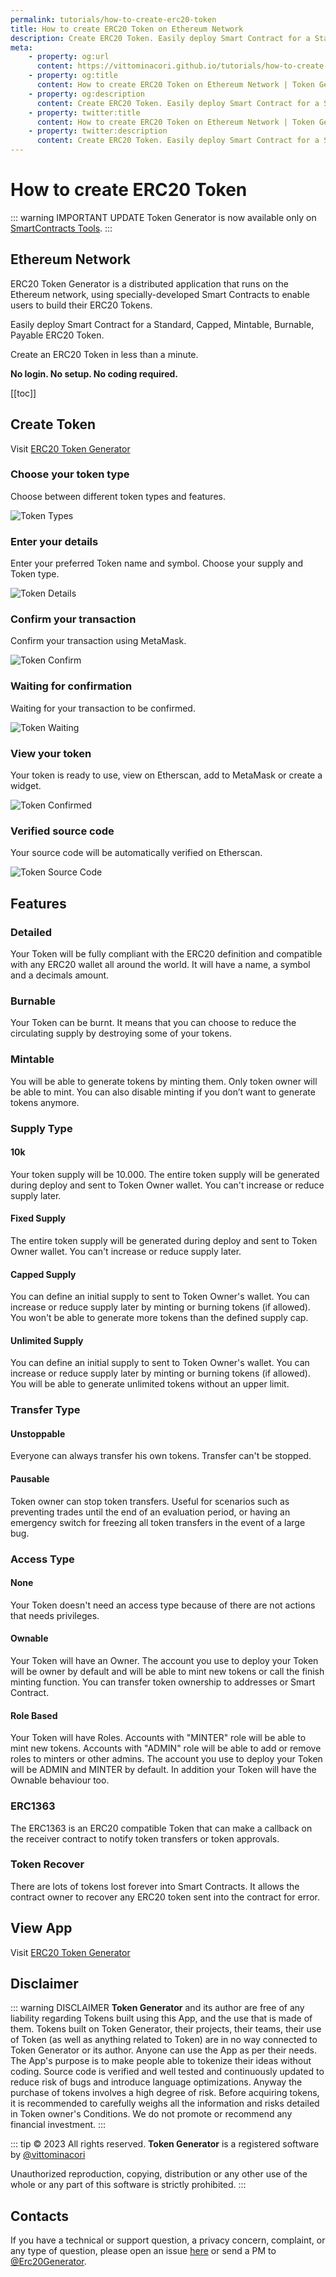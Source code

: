 ```yaml
---
permalink: tutorials/how-to-create-erc20-token
title: How to create ERC20 Token on Ethereum Network
description: Create ERC20 Token. Easily deploy Smart Contract for a Standard, Capped, Mintable, Burnable, Payable ERC20 Token.
meta:
    - property: og:url 
      content: https://vittominacori.github.io/tutorials/how-to-create-erc20-token/
    - property: og:title
      content: How to create ERC20 Token on Ethereum Network | Token Generator
    - property: og:description
      content: Create ERC20 Token. Easily deploy Smart Contract for a Standard, Capped, Mintable, Burnable, Payable ERC20 Token.
    - property: twitter:title
      content: How to create ERC20 Token on Ethereum Network | Token Generator
    - property: twitter:description
      content: Create ERC20 Token. Easily deploy Smart Contract for a Standard, Capped, Mintable, Burnable, Payable ERC20 Token.
---
```


# How to create ERC20 Token

::: warning IMPORTANT UPDATE
Token Generator is now available only on [SmartContracts Tools](https://www.smartcontracts.tools/token-generator/).
:::

## Ethereum Network
ERC20 Token Generator is a distributed application that runs on the Ethereum network, using specially-developed Smart Contracts to enable users to build their ERC20 Tokens.

Easily deploy Smart Contract for a Standard, Capped, Mintable, Burnable, Payable ERC20 Token.

Create an ERC20 Token in less than a minute.

**No login. No setup. No coding required.**

[[toc]]

## Create Token

Visit [ERC20 Token Generator](https://vittominacori.github.io/erc20-generator/)

### Choose your token type

Choose between different token types and features.

![Token Types](/token-generator/images/tutorials/create/erc20/token-types.png)

### Enter your details

Enter your preferred Token name and symbol. Choose your supply and Token type.

![Token Details](/token-generator/images/tutorials/create/erc20/token-details.png)

### Confirm your transaction

Confirm your transaction using MetaMask.

![Token Confirm](/token-generator/images/tutorials/create/erc20/token-confirm.png)

### Waiting for confirmation

Waiting for your transaction to be confirmed.

![Token Waiting](/token-generator/images/tutorials/create/erc20/token-waiting.png)

### View your token

Your token is ready to use, view on Etherscan, add to MetaMask or create a widget.

![Token Confirmed](/token-generator/images/tutorials/create/erc20/token-confirmed.png)

### Verified source code

Your source code will be automatically verified on Etherscan.

![Token Source Code](/token-generator/images/tutorials/create/erc20/token-source-code.png)

## Features
### Detailed
Your Token will be fully compliant with the ERC20 definition and compatible with any ERC20 wallet all around the world. It will have a name, a symbol and a decimals amount.

### Burnable
Your Token can be burnt. It means that you can choose to reduce the circulating supply by destroying some of your tokens.

### Mintable
You will be able to generate tokens by minting them. Only token owner will be able to mint. You can also disable minting if you don’t want to generate tokens anymore.

### Supply Type
#### 10k
Your token supply will be 10.000. The entire token supply will be generated during deploy and sent to Token Owner wallet. You can't increase or reduce supply later.

#### Fixed Supply
The entire token supply will be generated during deploy and sent to Token Owner wallet. You can't increase or reduce supply later.

#### Capped Supply
You can define an initial supply to sent to Token Owner's wallet. You can increase or reduce supply later by minting or burning tokens (if allowed). You won't be able to generate more tokens than the defined supply cap.

#### Unlimited Supply
You can define an initial supply to sent to Token Owner's wallet. You can increase or reduce supply later by minting or burning tokens (if allowed). You will be able to generate unlimited tokens without an upper limit.

### Transfer Type
#### Unstoppable
Everyone can always transfer his own tokens. Transfer can't be stopped.

#### Pausable
Token owner can stop token transfers. Useful for scenarios such as preventing trades until the end of an evaluation period, or having an emergency switch for freezing all token transfers in the event of a large bug.

### Access Type
#### None
Your Token doesn't need an access type because of there are not actions that needs privileges.

#### Ownable
Your Token will have an Owner. The account you use to deploy your Token will be owner by default and will be able to mint new tokens or call the finish minting function. You can transfer token ownership to addresses or Smart Contract.

#### Role Based
Your Token will have Roles. Accounts with "MINTER" role will be able to mint new tokens. Accounts with "ADMIN" role will be able to add or remove roles to minters or other admins. The account you use to deploy your Token will be ADMIN and MINTER by default. In addition your Token will have the Ownable behaviour too.

### ERC1363
The ERC1363 is an ERC20 compatible Token that can make a callback on the receiver contract to notify token transfers or token approvals.

### Token Recover
There are lots of tokens lost forever into Smart Contracts. It allows the contract owner to recover any ERC20 token sent into the contract for error.

## View App

Visit [ERC20 Token Generator](https://vittominacori.github.io/erc20-generator/)

## Disclaimer

::: warning DISCLAIMER
**Token Generator** and its author are free of any liability
regarding Tokens built using this App, and the use that is made of
them. Tokens built on Token Generator, their projects, their teams,
their use of Token (as well as anything related to Token) are in no
way connected to Token Generator or its author.
Anyone can use the App as per their needs. The App's purpose is to
make people able to tokenize their ideas without coding. Source code
is verified and well tested and continuously updated to reduce risk
of bugs and introduce language optimizations. Anyway the purchase of
tokens involves a high degree of risk. Before acquiring tokens, it
is recommended to carefully weighs all the information and risks
detailed in Token owner's Conditions. We do not promote or recommend
any financial investment.
:::

::: tip &copy; 2023 All rights reserved.
**Token Generator** is a registered software by [@vittominacori](https://vittorio.minacori.me)

Unauthorized reproduction, copying, distribution or any other use of the whole or any part of this software is strictly prohibited.
:::

## Contacts
If you have a technical or support question, a privacy concern, complaint, or any type of question, please open an issue [here](https://github.com/vittominacori/token-generator/issues) or send a PM to [@Erc20Generator](https://twitter.com/Erc20Generator).
